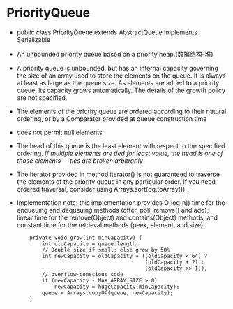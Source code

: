 # PriorityQueue

- public class PriorityQueue<E> extends AbstractQueue<E> implements Serializable

- An unbounded priority queue based on a priority heap.(数据结构-堆)

- A priority queue is unbounded, but has an internal capacity governing the size of an array used to store the elements on the queue. It is always at least as large as the queue size. As elements are added to a priority queue, its capacity grows automatically. The details of the growth policy are not specified.

- The elements of the priority queue are ordered according to their natural ordering, or by a Comparator provided at queue construction time

-  does not permit null elements

- The head of this queue is the least element with respect to the specified ordering. *If multiple elements are tied for least value, the head is one of those elements -- ties are broken arbitrarily*

- The Iterator provided in method iterator() is not guaranteed to traverse the elements of the priority queue in any particular order. If you need ordered traversal, consider using Arrays.sort(pq.toArray()).

- Implementation note: this implementation provides O(log(n)) time for the enqueuing and dequeuing methods (offer, poll, remove() and add); linear time for the remove(Object) and contains(Object) methods; and constant time for the retrieval methods (peek, element, and size).

    ```
        private void grow(int minCapacity) {
            int oldCapacity = queue.length;
            // Double size if small; else grow by 50%
            int newCapacity = oldCapacity + ((oldCapacity < 64) ?
                                             (oldCapacity + 2) :
                                             (oldCapacity >> 1));
            // overflow-conscious code
            if (newCapacity - MAX_ARRAY_SIZE > 0)
                newCapacity = hugeCapacity(minCapacity);
            queue = Arrays.copyOf(queue, newCapacity);
        }
    ```